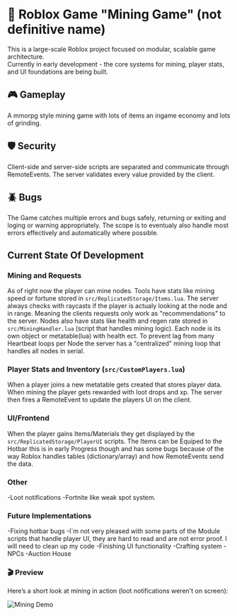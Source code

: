 # 📌 Roblox Game "Mining Game" (not definitive name)
This is a large-scale Roblox project focused on modular, scalable game architecture.  
Currently in early development - the core systems for mining, player stats, and UI foundations are being built.

## 🎮 Gameplay
A mmorpg style mining game with lots of items an ingame economy and lots of grinding.

## 🛡️ Security
Client-side and server-side scripts are separated and communicate through RemoteEvents. The server validates every value provided by the client.

## 🪲 Bugs
The Game catches multiple errors and bugs safely, returning or exiting and loging or warning appropriately. The scope is to eventualy also handle most errors effectively and automatically where possible.

## Current State Of Development

### Mining and Requests
As of right now the player can mine nodes. Tools have stats like mining speed or fortune stored in `src/ReplicatedStorage/Items.lua`. The server always checks with raycasts if the player is actualy looking at the node and in range. Meaning the clients requests only work as "recommendations" to the server. Nodes also have stats like health and regen rate stored in `src/MiningHandler.lua` (script that handles mining logic). Each node is its own object or metatable(lua) with health ect. To prevent lag from many Heartbeat loops per Node the server has a "centralized" mining loop that handles all nodes in serial.

### Player Stats and Inventory (`src/CustomPlayers.lua`)
When a player joins a new metatable gets created that stores player data. When mining the player gets rewarded with loot drops and xp. The server then fires a RemoteEvent to update the players UI on the client.

### UI/Frontend
When the player gains Items/Materials they get displayed by the `src/ReplicatedStorage/PlayerUI` scripts. The Items can be Equiped to the Hotbar this is in early Progress though and has some bugs because of the way Roblox handles tables (dictionary/array) and how RemoteEvents send the data.

### Other
-Loot notifications
-Fortnite like weak spot system.

### Future Implementations
-Fixing hotbar bugs
-I`m not very pleased with some parts of the Module scripts that handle player UI, they are hard to read and are not error proof. I will need to clean up my code
-Finishing UI functionality
-Crafting system
-NPCs
-Auction House

### 🎬 Preview
Here’s a short look at mining in action (loot notifications weren't on screen):

![Mining Demo](https://imgur.com/a/GoSG4VJ.gif)
